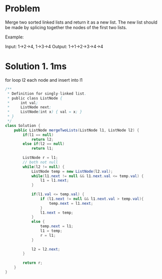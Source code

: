 # Problem
Merge two sorted linked lists and return it as a new list. The new list should be made by splicing together the nodes of the first two lists.

Example:

Input: 1->2->4, 1->3->4
Output: 1->1->2->3->4->4


# Solution 1. 1ms
for loop l2 each node and insert into l1

```java
/**
 * Definition for singly-linked list.
 * public class ListNode {
 *     int val;
 *     ListNode next;
 *     ListNode(int x) { val = x; }
 * }
 */
class Solution {
    public ListNode mergeTwoLists(ListNode l1, ListNode l2) {
        if(l1 == null)
            return l2;
        else if(l2 == null)
            return l1;
        
        ListNode r = l1;
        // both not null
        while(l2 != null) {
            ListNode temp = new ListNode(l2.val);
            while(l1.next != null && l1.next.val <= temp.val) {
                l1 = l1.next;
            }
            
            if(l1.val <= temp.val) {
                if (l1.next != null && l1.next.val > temp.val){
                    temp.next = l1.next;   
                }  
                l1.next = temp;
            }
            else {
                temp.next = l1;
                l1 = temp;
                r = l1;
            }
            
            l2 = l2.next;
        }
        
        return r;
    }
}
```
